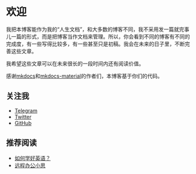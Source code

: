 # 欢迎

我把本博客能作为我的“人生文档”，和大多数的博客不同，我不采用发一篇就完事儿一篇的形式，而是把博客当作文档来管理。所以，你会看到不同的博客有不同的完成度，有一些写得比较多，有一些甚至只是初稿。我会在未来的日子里，不断完善这些文章。

我希望这些文章可以在未来很长的一段时间内还有阅读价值。

感谢[mkdocs](https://github.com/mkdocs/mkdocs)和[mkdocs-material](https://github.com/squidfunk/mkdocs-material)的作者们，本博客基于你们的代码。

## 关注我

-   [Telegram](https://t.me/yinghexiaozu)
-   [Twitter](https://twitter.com/jacksonwuuu)
-   [GitHub](https://github.com/jacksonwuu)

## 推荐阅读

-   [如何学好英语？](./thinking/如何学好英语？.md)
-   [远程办公小思](./thinking/远程办公小思.md)

